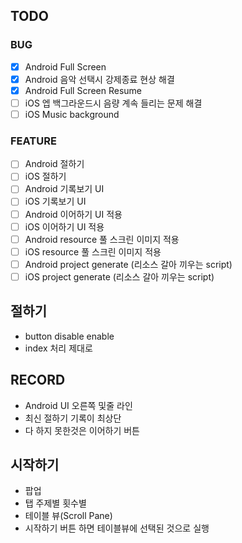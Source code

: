 ## TODO
### BUG
- [x] Android Full Screen
- [x] Android 음악 선택시 강제종료 현상 해결
- [x] Android Full Screen Resume
- [ ] iOS 엡 백그라운드시 음량 계속 들리는 문제 해결
- [ ] iOS Music background
### FEATURE
- [ ] Android 절하기
- [ ] iOS 절하기
- [ ] Android 기록보기 UI
- [ ] iOS 기록보기 UI
- [ ] Android 이어하기 UI 적용
- [ ] iOS 이어하기 UI 적용
- [ ] Android resource 풀 스크린 이미지 적용
- [ ] iOS resource 풀 스크린 이미지 적용
- [ ] Android project generate (리소스 갈아 끼우는 script)
- [ ] iOS project generate (리소스 갈아 끼우는 script)
## 절하기
- button disable enable
- index 처리 제대로
## RECORD
- Android UI 오른쪽 및줄 라인
- 최신 절하기 기록이 최상단
- 다 하지 못한것은 이어하기 버튼
## 시작하기
- 팝업
- 탭 주제별 횟수별
- 테이블 뷰(Scroll Pane)
- 시작하기 버튼 하면 테이블뷰에 선택된 것으로 실행

